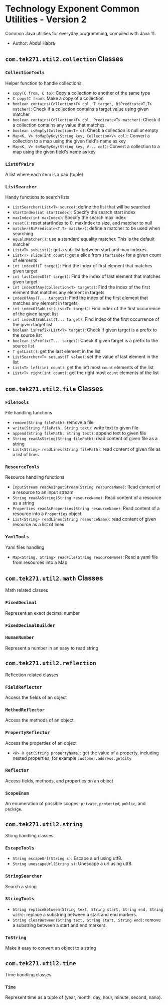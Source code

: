 # Technology Exponent Common Utilities - Version 2


Common Java utilities for everyday programming, compiled with Java 11.
* Author: Abdul Habra


## `com.tek271.util2.collection` Classes

### `CollectionTools`
Helper function to handle collections.

* `copy(C from, C to)`: Copy a collection to another of the same type
* `C copy(C from)`: Make a copy of a collection
* `boolean contains(Collection<T> col, T target, BiPredicate<T,T> matcher)`: Check
  if a collection contains a target value using given matcher
* `boolean contains(Collection<T> col, Predicate<T> matcher)`: Check if a
  collection contains any value that matches.
* `boolean isEmpty(Collection<T> c)`: Check a collection is null or empty
* `Map<K, V> toMapByKey(String key, Collection<V> col)`:  Convert a collection
  to a map using the given field's name as key
* `Map<K, V> toMapByKey(String key, V... col)`: Convert a collection
  to a map using the given field's name as key

### `ListOfPairs`
A list where each item is a pair (tuple)

### `ListSearcher`
Handy functions to search lists

* `ListSearcher(List<T> source)`: define the list that will be searched
* `startIndex(int startIndex)`: Specify the search start index
* `maxIndex(int maxIndex)`: Specify the search max index
* `reset()`: reset startIndex to 0, maxIndex to size, and matcher to null
* `matcher(BiPredicate<T,T> matcher)`: define a matcher to be used when searching
* `equalsMatcher()`: use a standard equality matcher. This is the default matcher
* `List<T> subList()`: get a sub-list between start and max indexes
* `List<T> slice(int count)`: get a slice from `startIndex` for a given count of elements
* `int indexOf(T target)`: Find the index of first element that matches given target
* `int lastIndexOf(T target)`: Find the index of last element that matches given target
* `int indexOfAny(Collection<T> targets)`: Find the index of the first element that matches
   any element in targets
* `indexOfAny(T... targets)`: Find the index of the first element that matches
  any element in targets
* `int indexOfSubList(List<T> target)`: Find index of the first occurrence of the
  given target list
* `int indexOfSubList(T... target)`: Find index of the first occurrence of the
  given target list
* `boolean isPrefix(List<T> target)`: Check if given target is a prefix to the source list
* `boolean isPrefix(T... target)`: Check if given target is a prefix to the source list
* `T getLast()`: get the last element in the list
* `ListSearcher<T> setLast(T value)`: set the value of last element in the list
* `List<T> left(int count)`: get the left most `count` elements of the list
* `List<T> right(int count)`: get the right most `count` elements of the list


## `com.tek271.util2.file` Classes

### `FileTools`
File handling functions

* `remove(String filePath)`: remove a file
* `write(String filePath, String text)`: write text to given file
* `append(String filePath, String text)`: append text to given file
* `String readAsString(String filePath)`: read content of given file as a string
* `List<String> readLines(String filePath)`: read content of given file as a list of lines

### `ResourceTools`
Resource handling functions

* `InputStream readAsInputStream(String resourceName)`: Read content of a resource 
  to an input stream
* `String readAsString(String resourceName)`: Read content of a resource as a string
* `Properties readAsProperties(String resourceName)`: Read content of a resource into
  a `Properties` object
* `List<String> readLines(String resourceName)`: read content of given resource as a list of lines

### `YamlTools`
Yaml files handling

* `Map<String, String> readFile(String resourceName)`: Read a yaml file from resources into a Map.

## `com.tek271.util2.math` Classes
Math related classes

### `FixedDecimal`
Represent an exact decimal number

### `FixedDecimalBuilder`

### `HumanNumber`
Represent a number in an easy to read string

## `com.tek271.util2.reflection`
Reflection related classes

### `FieldReflector`
Access the fields of an object

### `MethodReflector`
Access the methods of an object

### `PropertyReflector`
Access the properties of an object

* `<R> R get(String propertyName)`: get the value of a property, including nested
  properties, for example `customer.address.getCity`

### `Reflector`
Access fields, methods, and properties on an object

### `ScopeEnum`
An enumeration of possible scopes: `private`, `protected`, `public`, and `package`.

## `com.tek271.util2.string`
String handling classes

### `EscapeTools`
* `String escapeUrl(String s)`: Escape a url using utf8.
* `String unescapeUrl(String s)`: Unescape a url using utf8.

### `StringSearcher`
Search a string

### `StringTools`
* `String replaceBetween(String text, String start, String end, String with)`:
  replace a substring between a start and end markers.
* `String clearBetween(String text, String start, String end)`:
  remove a substring between a start and end markers.

### `ToString`
Make it easy to convert an object to a string

## `com.tek271.util2.time`
Time handling classes

### `Time`
Represent time as a tuple of (year, month, day, hour, minute, second, nano).
